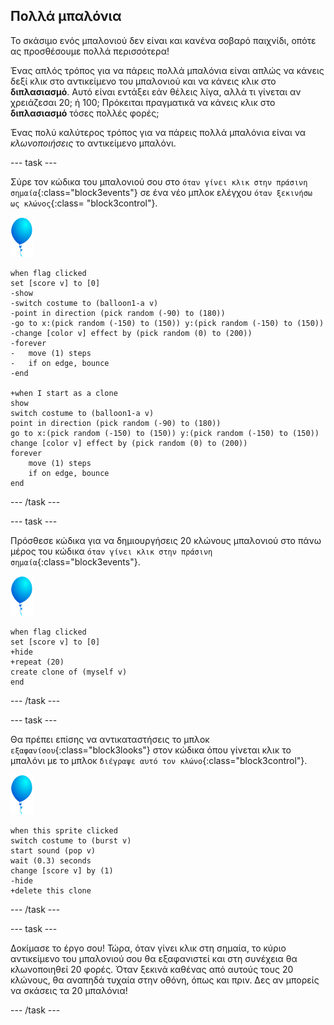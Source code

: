 ## Πολλά μπαλόνια

Το σκάσιμο ενός μπαλονιού δεν είναι και κανένα σοβαρό παιχνίδι, οπότε ας προσθέσουμε πολλά περισσότερα!

Ένας απλός τρόπος για να πάρεις πολλά μπαλόνια είναι απλώς να κάνεις δεξί κλικ στο αντικείμενο του μπαλονιού και να κάνεις κλικ στο **διπλασιασμό**. Αυτό είναι εντάξει εάν θέλεις λίγα, αλλά τι γίνεται αν χρειάζεσαι 20; ή 100; Πρόκειται πραγματικά να κάνεις κλικ στο **διπλασιασμό** τόσες πολλές φορές;

Ένας πολύ καλύτερος τρόπος για να πάρεις πολλά μπαλόνια είναι να _κλωνοποιήσεις_ το αντικείμενο μπαλόνι.

--- task ---

Σύρε τον κώδικα του μπαλονιού σου στο `όταν γίνει κλικ στην πράσινη σημαία`{:class="block3events"} σε ένα νέο μπλοκ ελέγχου `όταν ξεκινήσω ως κλώνος`{:class= "block3control"}.

![αντικείμενο μπαλόνι](images/balloon-sprite.png)

```blocks3
when flag clicked
set [score v] to [0]
-show
-switch costume to (balloon1-a v)
-point in direction (pick random (-90) to (180))
-go to x:(pick random (-150) to (150)) y:(pick random (-150) to (150))
-change [color v] effect by (pick random (0) to (200))
-forever
-   move (1) steps
-   if on edge, bounce
-end

+when I start as a clone
show
switch costume to (balloon1-a v)
point in direction (pick random (-90) to (180))
go to x:(pick random (-150) to (150)) y:(pick random (-150) to (150))
change [color v] effect by (pick random (0) to (200))
forever
    move (1) steps
    if on edge, bounce
end
```

--- /task ---

--- task ---

Πρόσθεσε κώδικα για να δημιουργήσεις 20 κλώνους μπαλονιού στο πάνω μέρος του κώδικα `όταν γίνει κλικ στην πράσινη σημαία`{:class="block3events"}.

![αντικείμενο μπαλόνι](images/balloon-sprite.png)

```blocks3
when flag clicked
set [score v] to [0]
+hide
+repeat (20)
create clone of (myself v)
end
```

--- /task ---

--- task ---

Θα πρέπει επίσης να αντικαταστήσεις το μπλοκ `εξαφανίσου`{:class="block3looks"} στον κώδικα όπου γίνεται κλικ το μπαλόνι με το μπλοκ `διέγραψε αυτό τον κλώνο`{:class="block3control"}.

![αντικείμενο μπαλόνι](images/balloon-sprite.png)

```blocks3
when this sprite clicked
switch costume to (burst v)
start sound (pop v)
wait (0.3) seconds
change [score v] by (1)
-hide
+delete this clone
```

--- /task ---


--- task ---

Δοκίμασε το έργο σου! Τώρα, όταν γίνει κλικ στη σημαία, το κύριο αντικείμενο του μπαλονιού σου θα εξαφανιστεί και στη συνέχεια θα κλωνοποιηθεί 20 φορές. Όταν ξεκινά καθένας από αυτούς τους 20 κλώνους, θα αναπηδά τυχαία στην οθόνη, όπως και πριν. Δες αν μπορείς να σκάσεις τα 20 μπαλόνια!

--- /task ---

